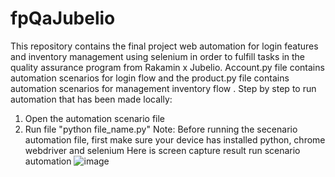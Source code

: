 # fpQaJubelio
This repository contains the final project web automation  for login features and inventory management using selenium in order to fulfill tasks in the quality assurance program from Rakamin x Jubelio. Account.py file contains automation scenarios for login flow and the product.py file contains automation scenarios for management inventory flow .
Step by step to run automation that has been made locally:
1. Open the automation scenario file
2. Run file "python file_name.py"
    Note: Before running the secenario automation file, first make sure your device has installed python, chrome webdriver and selenium
Here is screen capture result run scenario automation
![image](https://github.com/PuteriAulia/fpQaJubelio/assets/73010439/0d36de0d-ca7f-4d6b-ae0b-c1ab902f5e2c)
